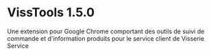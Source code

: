 # VissTools 1.5.0

Une extension pour Google Chrome comportant des outils de suivi de commande et d'information produits pour le service client de Visserie Service